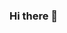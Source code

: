 ### Hi there 👋

<!--
**Glaucus-M-Alm/Glaucus-M-Alm** is a ✨ _special_ ✨ repository because its `README.md` (this file) appears on your GitHub profile.

Here are some ideas to get you started:

- 🔭 I’m currently working on ... Learning more about coding
- 🌱 I’m currently learning ... Web-developing
- 👯 I’m looking to collaborate on ... Cool projects
- 🤔 I’m looking for help with ... Stop procrastinating(NLW is kinda helping with that)
- 💬 Ask me about ... My day
- 📫 How to reach me: ... My email is: glaucusmiral@gmail.com
- 😄 Pronouns: ... He/Him
- ⚡ Fun fact: ... I like Editing and acting.
-->
